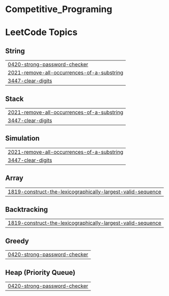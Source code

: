 # Competitive_Programing
<!---LeetCode Topics Start-->
# LeetCode Topics
## String
|  |
| ------- |
| [0420-strong-password-checker](https://github.com/zerihunMoges/Competitive_Programing/tree/master/0420-strong-password-checker) |
| [2021-remove-all-occurrences-of-a-substring](https://github.com/zerihunMoges/Competitive_Programing/tree/master/2021-remove-all-occurrences-of-a-substring) |
| [3447-clear-digits](https://github.com/zerihunMoges/Competitive_Programing/tree/master/3447-clear-digits) |
## Stack
|  |
| ------- |
| [2021-remove-all-occurrences-of-a-substring](https://github.com/zerihunMoges/Competitive_Programing/tree/master/2021-remove-all-occurrences-of-a-substring) |
| [3447-clear-digits](https://github.com/zerihunMoges/Competitive_Programing/tree/master/3447-clear-digits) |
## Simulation
|  |
| ------- |
| [2021-remove-all-occurrences-of-a-substring](https://github.com/zerihunMoges/Competitive_Programing/tree/master/2021-remove-all-occurrences-of-a-substring) |
| [3447-clear-digits](https://github.com/zerihunMoges/Competitive_Programing/tree/master/3447-clear-digits) |
## Array
|  |
| ------- |
| [1819-construct-the-lexicographically-largest-valid-sequence](https://github.com/zerihunMoges/Competitive_Programing/tree/master/1819-construct-the-lexicographically-largest-valid-sequence) |
## Backtracking
|  |
| ------- |
| [1819-construct-the-lexicographically-largest-valid-sequence](https://github.com/zerihunMoges/Competitive_Programing/tree/master/1819-construct-the-lexicographically-largest-valid-sequence) |
## Greedy
|  |
| ------- |
| [0420-strong-password-checker](https://github.com/zerihunMoges/Competitive_Programing/tree/master/0420-strong-password-checker) |
## Heap (Priority Queue)
|  |
| ------- |
| [0420-strong-password-checker](https://github.com/zerihunMoges/Competitive_Programing/tree/master/0420-strong-password-checker) |
<!---LeetCode Topics End-->